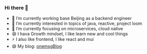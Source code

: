 ### Hi there 👋

- 🔭 I’m currently working base Beijing as a backend engineer
- 🔭 I’m currently interested in topics of java, reactive, project loom
- 🌱 I’m currently focusing on microservices, cloud native
- 😄 I hava Growth mindset, I like learn new and cool things
- ⚡ I also like frontend, I like react and mui
- 😄 My blog: [onemsgBlog]([https://juejin.cn/user/3597257778669592/posts](https://blog.onemsg.cn/))

<!--
**onemsg/onemsg** is a ✨ _special_ ✨ repository because its `README.md` (this file) appears on your GitHub profile.

Here are some ideas to get you started:

- 🔭 I’m currently working on ...
- 🌱 I’m currently learning ...
- 👯 I’m looking to collaborate on ...
- 🤔 I’m looking for help with ...
- 💬 Ask me about ...
- 📫 How to reach me: ...
- 😄 Pronouns: ...
- ⚡ Fun fact: ...
-->
